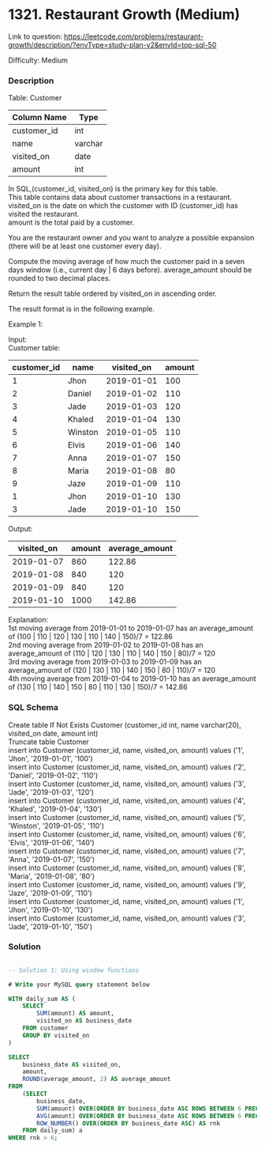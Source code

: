 # 1321. Restaurant Growth (Medium)

Link to question: https://leetcode.com/problems/restaurant-growth/description/?envType=study-plan-v2&envId=top-sql-50

Difficulty: Medium

### Description

Table: Customer


| Column Name   | Type    |
|---------------|---------|
| customer_id   | int     |
| name          | varchar |
| visited_on    | date    |
| amount        | int     |

In SQL,(customer_id, visited_on) is the primary key for this table.\
This table contains data about customer transactions in a restaurant.\
visited_on is the date on which the customer with ID (customer_id) has visited the restaurant.\
amount is the total paid by a customer.
 

You are the restaurant owner and you want to analyze a possible expansion (there will be at least one customer every day).

Compute the moving average of how much the customer paid in a seven days window (i.e., current day | 6 days before). average_amount should be rounded to two decimal places.

Return the result table ordered by visited_on in ascending order.

The result format is in the following example.

 

Example 1:

Input: \
Customer table:

| customer_id | name         | visited_on   | amount      |
|-------------|--------------|--------------|-------------|
| 1           | Jhon         | 2019-01-01   | 100         |
| 2           | Daniel       | 2019-01-02   | 110         |
| 3           | Jade         | 2019-01-03   | 120         |
| 4           | Khaled       | 2019-01-04   | 130         |
| 5           | Winston      | 2019-01-05   | 110         | 
| 6           | Elvis        | 2019-01-06   | 140         | 
| 7           | Anna         | 2019-01-07   | 150         |
| 8           | Maria        | 2019-01-08   | 80          |
| 9           | Jaze         | 2019-01-09   | 110         | 
| 1           | Jhon         | 2019-01-10   | 130         | 
| 3           | Jade         | 2019-01-10   | 150         | 

Output: 

| visited_on   | amount       | average_amount |
|--------------|--------------|----------------|
| 2019-01-07   | 860          | 122.86         |
| 2019-01-08   | 840          | 120            |
| 2019-01-09   | 840          | 120            |
| 2019-01-10   | 1000         | 142.86         |

Explanation: \
1st moving average from 2019-01-01 to 2019-01-07 has an average_amount of (100 | 110 | 120 | 130 | 110 | 140 | 150)/7 = 122.86\
2nd moving average from 2019-01-02 to 2019-01-08 has an average_amount of (110 | 120 | 130 | 110 | 140 | 150 | 80)/7 = 120\
3rd moving average from 2019-01-03 to 2019-01-09 has an average_amount of (120 | 130 | 110 | 140 | 150 | 80 | 110)/7 = 120\
4th moving average from 2019-01-04 to 2019-01-10 has an average_amount of (130 | 110 | 140 | 150 | 80 | 110 | 130 | 150)/7 = 142.86

### SQL Schema
Create table If Not Exists Customer (customer_id int, name varchar(20), visited_on date, amount int)\
Truncate table Customer\
insert into Customer (customer_id, name, visited_on, amount) values ('1', 'Jhon', '2019-01-01', '100')\
insert into Customer (customer_id, name, visited_on, amount) values ('2', 'Daniel', '2019-01-02', '110')\
insert into Customer (customer_id, name, visited_on, amount) values ('3', 'Jade', '2019-01-03', '120')\
insert into Customer (customer_id, name, visited_on, amount) values ('4', 'Khaled', '2019-01-04', '130')\
insert into Customer (customer_id, name, visited_on, amount) values ('5', 'Winston', '2019-01-05', '110')\
insert into Customer (customer_id, name, visited_on, amount) values ('6', 'Elvis', '2019-01-06', '140')\
insert into Customer (customer_id, name, visited_on, amount) values ('7', 'Anna', '2019-01-07', '150')\
insert into Customer (customer_id, name, visited_on, amount) values ('8', 'Maria', '2019-01-08', '80')\
insert into Customer (customer_id, name, visited_on, amount) values ('9', 'Jaze', '2019-01-09', '110')\
insert into Customer (customer_id, name, visited_on, amount) values ('1', 'Jhon', '2019-01-10', '130')\
insert into Customer (customer_id, name, visited_on, amount) values ('3', 'Jade', '2019-01-10', '150')

### Solution

```sql

-- Solution 1: Using window functions

# Write your MySQL query statement below

WITH daily_sum AS (
    SELECT
        SUM(amount) AS amount,
        visited_on AS business_date
    FROM customer
    GROUP BY visited_on
)

SELECT
    business_date AS visited_on,
    amount,
    ROUND(average_amount, 2) AS average_amount
FROM 
    (SELECT
        business_date,
        SUM(amount) OVER(ORDER BY business_date ASC ROWS BETWEEN 6 PRECEDING AND CURRENT ROW) AS amount,
        AVG(amount) OVER(ORDER BY business_date ASC ROWS BETWEEN 6 PRECEDING AND CURRENT ROW) AS average_amount,
        ROW_NUMBER() OVER(ORDER BY business_date ASC) AS rnk
    FROM daily_sum) a
WHERE rnk > 6;
